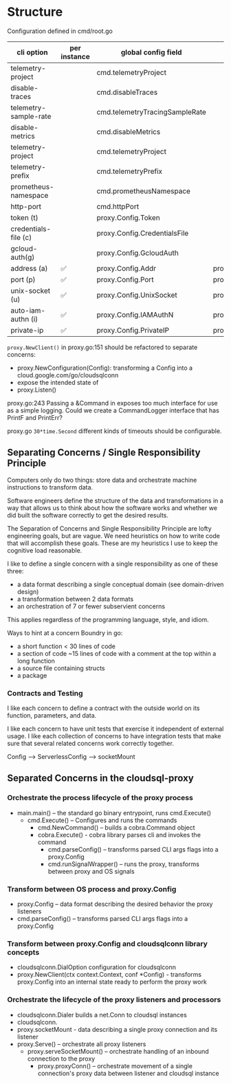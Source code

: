# Structure

Configuration defined in cmd/root.go

| cli option            | per instance | global config field            | instance override config field      |
|-----------------------|--------------|--------------------------------|-------------------------------------|
| telemetry-project     |              | cmd.telemetryProject           |                                     |
| disable-traces        |              | cmd.disableTraces              |                                     |
| telemetry-sample-rate |              | cmd.telemetryTracingSampleRate |                                     |
| disable-metrics       |              | cmd.disableMetrics             |                                     |
| telemetry-project     |              | cmd.telemetryProject           |                                     |
| telemetry-prefix      |              | cmd.telemetryPrefix            |                                     |
| prometheus-namespace  |              | cmd.prometheusNamespace        |                                     |
| http-port             |              | cmd.httpPort                   |                                     |
| token (t)             |              | proxy.Config.Token             |                                     |
| credentials-file (c)  |              | proxy.Config.CredentialsFile   |                                     |
| gcloud-auth(g)        |              | proxy.Config.GcloudAuth        |                                     |
| address (a)           | ✅            | proxy.Config.Addr              | proxy.InstanceConnConfig.Addr       |
| port (p)              | ✅            | proxy.Config.Port              | proxy.InstanceConnConfig.Port       |
| unix-socket (u)       | ✅            | proxy.Config.UnixSocket        | proxy.InstanceConnConfig.UnixSocket |
| auto-iam-authn (i)    | ✅            | proxy.Config.IAMAuthN          | proxy.InstanceConnConfig.IAMAuthN   |
| private-ip            | ✅            | proxy.Config.PrivateIP         | proxy.InstanceConnConfig.PrivateIP  |


`proxy.NewClient()` in proxy.go:151 should be refactored to separate concerns:

- proxy.NewConfiguration(Config): transforming a Config into a
  cloud.google.com/go/cloudsqlconn
- expose the intended state of
- proxy.Listen()

proxy.go:243 Passing a &Command in exposes too much interface for use as a
simple logging. Could we create a CommandLogger interface that has PrintF and
PrintErr?

proxy.go  `30*time.Second` different kinds of timeouts should be configurable.

## Separating Concerns / Single Responsibility Principle

Computers only do two things: store data and orchestrate machine instructions to
transform data.

Software engineers define the structure of the data and transformations in a way
that allows us to think about how the software works and whether we did built
the software correctly to get the desired results.

The Separation of Concerns and Single Responsibility Principle are lofty
engineering goals, but are vague. We need heuristics on how to write code that
will accomplish these goals. These are my heuristics I use to keep the cognitive
load reasonable.

I like to define a single concern with a single responsibility as one of these
three:

- a data format describing a single conceptual domain (see domain-driven design)
- a transformation between 2 data formats
- an orchestration of 7 or fewer subservient concerns

This applies regardless of the programming language, style, and idiom.

Ways to hint at a concern Boundry in go: 
- a short function < 30 lines of code
- a section of code ~15 lines of code with a comment at the top within a long function
- a source file containing structs
- a package

### Contracts and Testing

I like each concern to define a contract with the outside world on its function,
parameters, and data.

I like each concern to have unit tests that exercise it independent of external
usage. I like each collection of concerns to have integration tests that make
sure that several related concerns work correctly together.

Config --> ServerlessConfig --> socketMount

## Separated Concerns in the cloudsql-proxy

### Orchestrate the process lifecycle of the proxy process

- main.main() – the standard go binary entrypoint, runs cmd.Execute()
    - cmd.Execute() – Configures and runs the commands
        - cmd.NewCommand() – builds a cobra.Command object
        - cobra.Execute() - cobra library parses cli and invokes the command
            - cmd.parseConfig() – transforms parsed CLI args flags into a
              proxy.Config
            - cmd.runSignalWrapper() – runs the proxy, transforms between proxy
              and OS signals

### Transform between OS process and proxy.Config

- proxy.Config – data format describing the desired behavior the proxy listeners
- cmd.parseConfig() – transforms parsed CLI args flags into a proxy.Config

### Transform between proxy.Config and cloudsqlconn library concepts

- cloudsqlconn.DialOption configuration for cloudsqlconn
- proxy.NewClient(ctx context.Context, conf *Config) - transforms proxy.Config
  into an internal state ready to perform the proxy work

### Orchestrate the lifecycle of the proxy listeners and processors

- cloudsqlconn.Dialer builds a net.Conn to cloudsql instances
- cloudsqlconn.
- proxy.socketMount - data describing a single proxy connection and its listener
- proxy.Serve() – orchestrate all proxy listeners
    - proxy.serveSocketMount() – orchestrate handling of an inbound connection
      to the proxy
        - proxy.proxyConn() – orchestrate movement of a single connection's
          proxy data between listener and cloudsql instance
